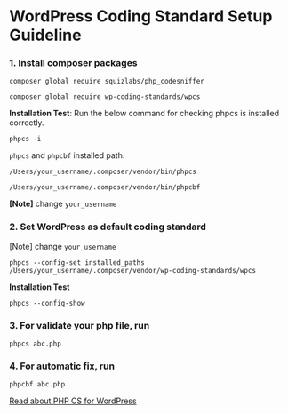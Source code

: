 # WordPress Coding Standard Setup Guideline

### 1. Install composer packages
```    
composer global require squizlabs/php_codesniffer
```
```
composer global require wp-coding-standards/wpcs
```
    
**Installation Test**: Run the below command for checking phpcs is installed correctly.

``` 
phpcs -i
```

`phpcs` and `phpcbf` installed path.  
```
/Users/your_username/.composer/vendor/bin/phpcs
```
```
/Users/your_username/.composer/vendor/bin/phpcbf  
```
**[Note]** change  `your_username`  
### 2. Set WordPress as default coding standard
[Note] change `your_username`
    
```
phpcs --config-set installed_paths /Users/your_username/.composer/vendor/wp-coding-standards/wpcs
```

**Installation Test**  
    
```
phpcs --config-show
```

### 3. For validate your php file, run
    
```
phpcs abc.php
```

### 4. For automatic fix, run

```
phpcbf abc.php
```

[Read about PHP CS for WordPress](https://developer.wordpress.org/coding-standards/wordpress-coding-standards/php/)
